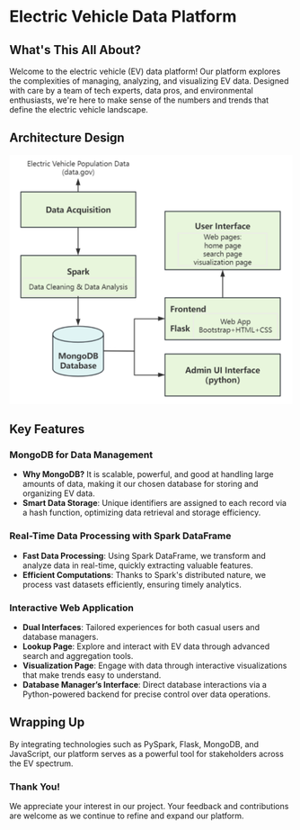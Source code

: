 # Electric Vehicle Data Platform

## What's This All About?

Welcome to the electric vehicle (EV) data platform! Our platform explores the complexities of managing, analyzing, and visualizing EV data. Designed with care by a team of tech experts, data pros, and environmental enthusiasts, we're here to make sense of the numbers and trends that define the electric vehicle landscape.

## Architecture Design

![Architecture Design](static/images/design.png)

## Key Features

### MongoDB for Data Management

- **Why MongoDB?** It is scalable, powerful, and good at handling large amounts of data, making it our chosen database for storing and organizing EV data.
- **Smart Data Storage**: Unique identifiers are assigned to each record via a hash function, optimizing data retrieval and storage efficiency.

### Real-Time Data Processing with Spark DataFrame

- **Fast Data Processing**: Using Spark DataFrame, we transform and analyze data in real-time, quickly extracting valuable features.
- **Efficient Computations**: Thanks to Spark's distributed nature, we process vast datasets efficiently, ensuring timely analytics.

### Interactive Web Application

- **Dual Interfaces**: Tailored experiences for both casual users and database managers.
- **Lookup Page**: Explore and interact with EV data through advanced search and aggregation tools.
- **Visualization Page**: Engage with data through interactive visualizations that make trends easy to understand.
- **Database Manager’s Interface**: Direct database interactions via a Python-powered backend for precise control over data operations.

## Wrapping Up

By integrating technologies such as PySpark, Flask, MongoDB, and JavaScript, our platform serves as a powerful tool for stakeholders across the EV spectrum.

### Thank You!

We appreciate your interest in our project. Your feedback and contributions are welcome as we continue to refine and expand our platform.